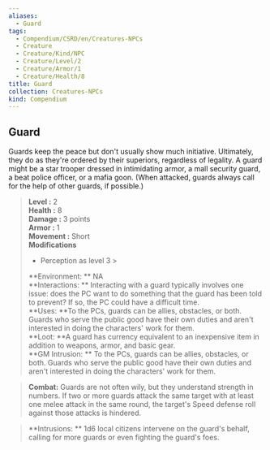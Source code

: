 ```yaml
---
aliases:
  - Guard
tags:
  - Compendium/CSRD/en/Creatures-NPCs
  - Creature
  - Creature/Kind/NPC
  - Creature/Level/2
  - Creature/Armor/1
  - Creature/Health/8
title: Guard
collection: Creatures-NPCs
kind: Compendium
---
```

## Guard  
Guards keep the peace but don't usually show much initiative. Ultimately, they do as they're ordered by their superiors, regardless of legality. A guard might be a star trooper dressed in intimidating armor, a mall security guard, a beat police officer, or a mafia goon.
(When attacked, guards always call for the help of other guards, if possible.)  

  
> **Level :** 2  
> **Health :** 8  
> **Damage :** 3 points  
> **Armor :** 1  
> **Movement :** Short  
> **Modifications**  
>- Perception as level 3 >
>  
> **Environment: ** NA  
> **Interactions: ** Interacting with a guard typically involves one issue: does the PC want to do something that the guard has been told to prevent? If so, the PC could have a difficult time.  
> **Uses: **To the PCs, guards can be allies, obstacles, or both. Guards who serve the public good have their own duties and aren't interested in doing the characters' work for them.  
> **Loot: **A guard has currency equivalent to an inexpensive item in addition to weapons, armor, and basic gear.  
> **GM Intrusion: ** To the PCs, guards can be allies, obstacles, or both. Guards who serve the public good have their own duties and aren't interested in doing the characters' work for them.  

> **Combat:** 
> Guards are not often wily, but they understand strength in numbers. If two or more guards attack the same target with at least one melee attack in the same round, the target's Speed defense roll against those attacks is hindered.  
  

> **Intrusions: ** 
> 1d6 local citizens intervene on the guard's behalf, calling for more guards or even fighting the guard's foes.  
